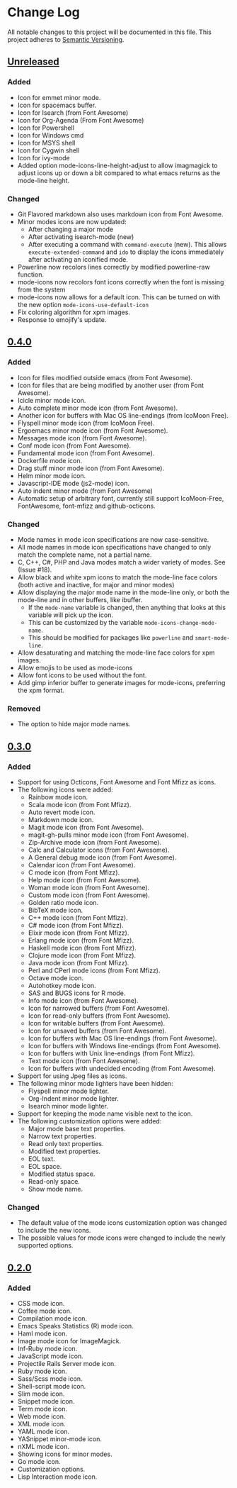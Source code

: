# Change Log

All notable changes to this project will be documented in this file.
This project adheres to [Semantic Versioning](http://semver.org/).

## [Unreleased]

### Added

- Icon for emmet minor mode.
- Icon for spacemacs buffer.
- Icon for Isearch (from Font Awesome)
- Icon for Org-Agenda (From Font Awesome)
- Icon for Powershell
- Icon for Windows cmd
- Icon for MSYS shell
- Icon for Cygwin shell
- Icon for ivy-mode
- Added option mode-icons-line-height-adjust to allow imagmagick to
  adjust icons up or down a bit compared to what emacs returns as the
  mode-line height.

### Changed

- Git Flavored markdown also uses markdown icon from Font Awesome.
- Minor modes icons are now updated:
  - After changing a major mode
  - After activating isearch-mode (new)
  - After executing a command with `command-execute` (new). This
    allows `execute-extended-command` and `ido` to display the icons
    immediately after activating an iconified mode.
- Powerline now recolors lines correctly by modified powerline-raw
  function.
- mode-icons now recolors font icons correctly when the font is
  missing from the system
- mode-icons now allows for a default icon.  This can be turned on
  with the new option `mode-icons-use-default-icon`
- Fix coloring algorithm for xpm images.
- Response to emojify's update.

## [0.4.0]

### Added

- Icon for files modified outside emacs (from Font Awesome).
- Icon for files that are being modified by another user (from Font
  Awesome).
- Icicle minor mode icon.
- Auto complete minor mode icon (from Font Awesome).
- Another icon for buffers with Mac OS line-endings (from IcoMoon
  Free).
- Flyspell minor mode icon (from IcoMoon Free).
- Ergoemacs minor mode icon (from Font Awesome).
- Messages mode icon (from Font Awesome).
- Conf mode icon (from Font Awesome).
- Fundamental mode icon (from Font Awesome).
- Dockerfile mode icon.
- Drag stuff minor mode icon (from Font Awesome).
- Helm minor mode icon.
- Javascript-IDE mode (js2-mode) icon.
- Auto indent minor mode (from Font Awesome)
- Automatic setup of arbitrary font, currently still support
  IcoMoon-Free, FontAwesome, font-mfizz and github-octicons.

### Changed

- Mode names in mode icon specifications are now case-sensitive.
- All mode names in mode icon specifications have changed to only
  match the complete name, not a partial name.
- C, C++, C#, PHP and Java modes match a wider variety of modes.  See
  (Issue #18).
- Allow black and white xpm icons to match the mode-line face colors
  (both active and inactive, for major and minor modes)
- Allow displaying the major mode name in the mode-line only, or both
  the mode-line and in other buffers, like ibuffer.
  - If the `mode-name` variable is changed, then anything that looks
    at this variable will pick up the icon.
  - This can be customized by the variable
    `mode-icons-change-mode-name`.
  - This should be modified for packages like `powerline` and
    `smart-mode-line`.
- Allow desaturating and matching the mode-line face colors for xpm
  images.
- Allow emojis to be used as mode-icons
- Allow font icons to be used without the font.
- Add gimp inferior buffer to generate images for mode-icons,
  preferring the xpm format.

### Removed

- The option to hide major mode names.

## [0.3.0]

### Added
- Support for using Octicons, Font Awesome and Font Mfizz as icons.
- The following icons were added:
  - Rainbow mode icon.
  - Scala mode icon (from Font Mfizz).
  - Auto revert mode icon.
  - Markdown mode icon.
  - Magit mode icon (from Font Awesome).
  - magit-gh-pulls minor mode icon (from Font Awesome).
  - Zip-Archive mode icon (from Font Awesome).
  - Calc and Calculator icons (from Font Awesome).
  - A General debug mode icon (from Font Awesome).
  - Calendar icon (from Font Awesome).
  - C mode icon (from Font Mfizz).
  - Help mode icon (from Font Awesome).
  - Woman mode icon (from Font Awesome).
  - Custom mode icon (from Font Awesome).
  - Golden ratio mode icon.
  - BibTeX mode icon.
  - C++ mode icon (from Font Mfizz).
  - C# mode icon (from Font Mfizz).
  - Elixir mode icon (from Font Mfizz).
  - Erlang mode icon (from Font Mfizz).
  - Haskell mode icon (from Font Mfizz).
  - Clojure mode icon (from Font Mfizz).
  - Java mode icon (from Font Mfizz).
  - Perl and CPerl mode icons (from Font Mfizz).
  - Octave mode icon.
  - Autohotkey mode icon.
  - SAS and BUGS icons for R mode.
  - Info mode icon (from Font Awesome).
  - Icon for narrowed buffers (from Font Awesome).
  - Icon for read-only buffers (from Font Awesome).
  - Icon for writable buffers (from Font Awesome).
  - Icon for unsaved buffers (from Font Awesome).
  - Icon for buffers with Mac OS line-endings (from Font Awesome).
  - Icon for buffers with Windows line-endings (from Font Awesome).
  - Icon for buffers with Unix line-endings (from Font Mfizz).
  - Text mode icon (from Font Awesome).
  - Icon for buffers with undecided encoding (from Font Awesome).
- Support for using Jpeg files as icons.
- The following minor mode lighters have been hidden:
  - Flyspell minor mode lighter.
  - Org-Indent minor mode lighter.
  - Isearch minor mode lighter.
- Support for keeping the mode name visible next to the icon.
- The following customization options were added:
  - Major mode base text properties.
  - Narrow text properties.
  - Read only text properties.
  - Modified text properties.
  - EOL text.
  - EOL space.
  - Modified status space.
  - Read-only space.
  - Show mode name.

### Changed

- The default value of the mode icons customization option was changed
  to include the new icons.
- The possible values for mode icons were changed to include the newly
  supported options.

## [0.2.0]

### Added
- CSS mode icon.
- Coffee mode icon.
- Compilation mode icon.
- Emacs Speaks Statistics (R) mode icon.
- Haml mode icon.
- Image mode icon for ImageMagick.
- Inf-Ruby mode icon.
- JavaScript mode icon.
- Projectile Rails Server mode icon.
- Ruby mode icon.
- Sass/Scss mode icon.
- Shell-script mode icon.
- Slim mode icon.
- Snippet mode icon.
- Term mode icon.
- Web mode icon.
- XML mode icon.
- YAML mode icon.
- YASnippet minor-mode icon.
- nXML mode icon.
- Showing icons for minor modes.
- Go mode icon.
- Customization options.
- Lisp Interaction mode icon.

[Unreleased]: https://github.com/ryuslash/mode-icons/compare/0.4.0...HEAD
[0.4.0]: https://github.com/ryuslash/mode-icons/compare/0.3.0...0.4.0
[0.3.0]: https://github.com/ryuslash/mode-icons/compare/0.2.0...0.3.0
[0.2.0]: https://github.com/ryuslash/mode-icons/compare/0.1.0...0.2.0
